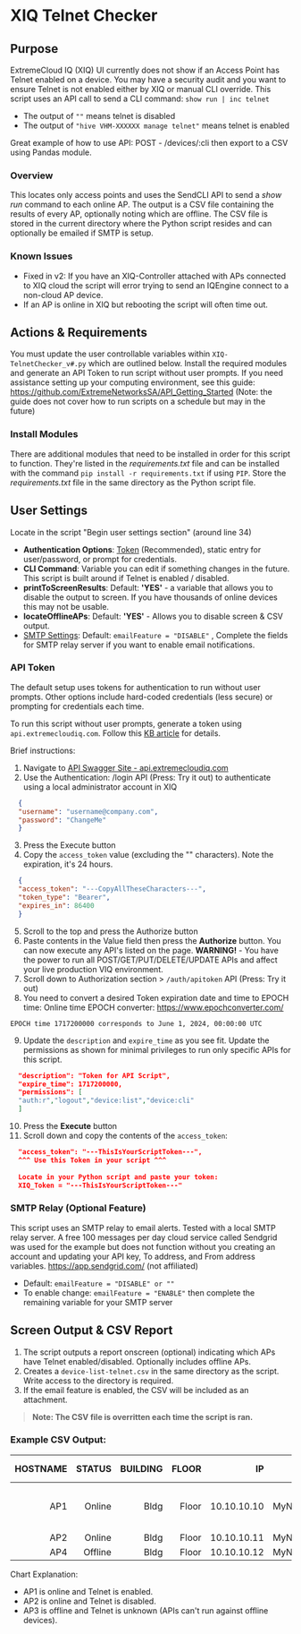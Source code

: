 # XIQ Telnet Checker
## Purpose
ExtremeCloud IQ (XIQ) UI currently does not show if an Access Point has Telnet enabled on a device.  You may have a security audit and you want to ensure Telnet is not enabled either by XIQ or manual CLI override.  This script uses an API call to send a CLI command: `show run | inc telnet`
- The output of `""` means telnet is disabled
- The output of `"hive VHM-XXXXXX manage telnet"` means telnet is enabled

Great example of how to use API: POST - /devices/:cli then export to a CSV using Pandas module.

### Overview 
This locates only access points and uses the SendCLI API to send a *show run* command to each online AP.  The output is a CSV file containing the results of every AP, optionally noting which are offline.  The CSV file is stored in the current directory where the Python script resides and can optionally be emailed if SMTP is setup.

### Known Issues 
- Fixed in v2: If you have an XIQ-Controller attached with APs connected to XIQ cloud the script will error trying to send an IQEngine connect to a non-cloud AP device.
- If an AP is online in XIQ but rebooting the script will often time out.

## Actions & Requirements
You must update the user controllable variables within `XIQ-TelnetChecker_v#.py` which are outlined below.  Install the required modules and generate an API Token to run script without user prompts.  If you need assistance setting up your computing environment, see this guide: https://github.com/ExtremeNetworksSA/API_Getting_Started (Note: the guide does not cover how to run scripts on a schedule but may in the future)

### Install Modules
There are additional modules that need to be installed in order for this script to function.  They're listed in the *requirements.txt* file and can be installed with the command `pip install -r requirements.txt` if using `PIP`.  Store the *requirements.txt* file in the same directory as the Python script file.

## User Settings
Locate in the script "Begin user settings section" (around  line 34)
  - **Authentication Options**:  [Token](#api-token) (Recommended), static entry for user/password, or prompt for credentials.
  - **CLI Command**:  Variable you can edit if something changes in the future.  This script is built around if Telnet is enabled / disabled.
  - **printToScreenResults**:  Default: **'YES'** - a variable that allows you to disable the output to screen.  If you have thousands of online devices this may not be usable.
  - **locateOfflineAPs**:  Default: **'YES'** - Allows you to disable screen & CSV output.
  - [SMTP Settings](#smtp-relay-optional-feature):  Default: `emailFeature = "DISABLE"` , Complete the fields for SMTP relay server if you want to enable email notifications.

### API Token
The default setup uses tokens for authentication to run without user prompts. Other options include hard-coded credentials (less secure) or prompting for credentials each time.

To run this script without user prompts, generate a token using `api.extremecloudiq.com`. Follow this [KB article](https://extreme-networks.my.site.com/ExtrArticleDetail?an=000102173) for details.

Brief instructions:

  1) Navigate to [API Swagger Site - api.extremecloudiq.com](https://api.extremecloudiq.com)
  2) Use the Authentication: /login API (Press: Try it out) to authenticate using a local administrator account in XIQ
  ```json
    {
    "username": "username@company.com",
    "password": "ChangeMe"
    }
  ```
  3) Press the Execute button
  4) Copy the `access_token` value (excluding the "" characters).  Note the expiration, it's 24 hours.
  ```json
    {
    "access_token": "---CopyAllTheseCharacters---",
    "token_type": "Bearer",
    "expires_in": 86400
    }
  ```
  5) Scroll to the top and press the Authorize button
  6) Paste contents in the Value field then press the **Authorize** button.  You can now execute any API's listed on the page.  **WARNING!** - You have the power to run all POST/GET/PUT/DELETE/UPDATE APIs and affect your live production VIQ environment.
  7) Scroll down to Authorization section > `/auth/apitoken` API (Press: Try it out)
  8) You need to convert a desired Token expiration date and time to EPOCH time:  Online time EPOCH converter:  https://www.epochconverter.com/
  
    EPOCH time 1717200000 corresponds to June 1, 2024, 00:00:00 UTC
  
  9) Update the `description` and `expire_time` as you see fit.  Update the permissions as shown for minimal privileges to run only specific APIs for this script.
  ```json
    "description": "Token for API Script",
    "expire_time": 1717200000,
    "permissions": [
    "auth:r","logout","device:list","device:cli"
    ]
  ```
  10) Press the **Execute** button
  11) Scroll down and copy the contents of the `access_token`:
  ```json
    "access_token": "---ThisIsYourScriptToken---",
    ^^^ Use this Token in your script ^^^
    
    Locate in your Python script and paste your token:
    XIQ_Token = "---ThisIsYourScriptToken---"
  ```

### SMTP Relay (Optional Feature)
This script uses an SMTP relay to email alerts.  Tested with a local SMTP relay server.  A free 100 messages per day cloud service called Sendgrid was used for the example but does not function without you creating an account and updating your API key, To address, and From address variables.
https://app.sendgrid.com/ (not affiliated)
- Default:  `emailFeature = "DISABLE" or ""`
- To enable change:  `emailFeature = "ENABLE"` then complete the remaining variable for your SMTP server

## Screen Output & CSV Report
1) The script outputs a report onscreen (optional) indicating which APs have Telnet enabled/disabled. Optionally includes offline APs.
2) Creates a `device-list-telnet.csv` in the same directory as the script. Write access to the directory is required.
3) If the email feature is enabled, the CSV will be included as an attachment.

>**Note:  The CSV file is overritten each time the script is ran.**

### Example CSV Output:

| HOSTNAME | STATUS | BUILDING | FLOOR | IP | POLICY | MODEL | TELNET ENABLED |
| -------: | ------:| --------:| -----:| --:| ------:| -----:| --------------:|
| AP1 | Online | Bldg | Floor | 10.10.10.10 | MyNetworkPolicy | AP_3000 | Enabled - hive <name> manage telnet | 
| AP2 | Online | Bldg | Floor | 10.10.10.11 | MyNetworkPolicy | AP_4000 | Disabled |
| AP4 | Offline | Bldg | Floor | 10.10.10.12 | MyNetworkPolicy | AP_5010 | Unknown |

Chart Explanation:
- AP1 is online and Telnet is enabled.
- AP2 is online and Telnet is disabled.
- AP3 is offline and Telnet is unknown (APIs can't run against offline devices).
